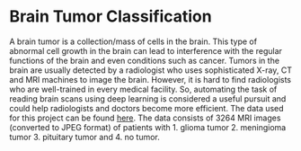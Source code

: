 # Brain Tumor Classification
A brain tumor is a collection/mass of cells in the brain. This type of abnormal cell growth in the brain can lead to interference with the regular functions of the brain and even conditions such as cancer. Tumors in the brain are usually detected by a radiologist who uses sophisticated X-ray, CT and MRI machines to image the brain. However, it is hard to find radiologists who are well-trained in every medical facility. So, automating the task of reading brain scans using deep learning is considered a useful pursuit and could help radiologists and doctors become more efficient. The data used for this project can be found [here](https://www.kaggle.com/sartajbhuvaji/brain-tumor-classification-mri). The data consists of 3264 MRI images (converted to JPEG format) of patients with 1. glioma tumor 2. meningioma tumor 3. pituitary tumor and 4. no tumor. 



